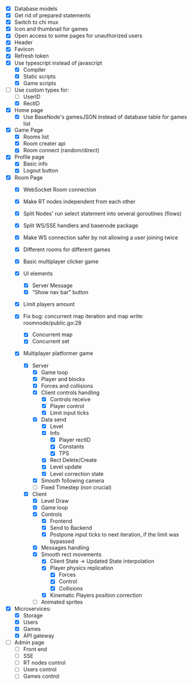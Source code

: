 - [X] Database models
- [X] Get rid of prepared statements
- [X] Switch to chi mux
- [X] Icon and thumbnail for games
- [X] Open access to some pages for unauthorized users
- [X] Header
- [X] Favicon
- [X] Refresh token
- [X] Use typescript instead of javascript
    - [X] Compiler
    - [X] Static scripts
    - [X] Game scripts
    
- [ ] Use custom types for:
    - [ ] UserID
    - [X] RectID

- [X] Home page
    - [X] Use BaseNode's gamesJSON instead of database table for games list

- [X] Game Page
    - [X] Rooms list
    - [X] Room creater api
    - [X] Room connect (random/direct)

- [X] Profile page
    - [X] Basic info
    - [X] Logout button

- [X] Room Page
    - [X] WebSocket Room connection
    - [X] Make RT nodes independent from each other
    - [X] Split Nodes' run select statement into several goroutines (flows)
    - [X] Split WS/SSE handlers and basenode package
    - [X] Make WS connection safer by not allowing a user joining twice
    - [X] Different rooms for different games
    - [X] Basic multiplayer clicker game
    - [X] UI elements
        - [X] Server Message
        - [X] "Show nav bar" button
    - [X] Limit players amount

    - [X] Fix bug: concurrent map iteration and map write: roomnode/public.go:28
        - [X] Concurrent map
        - [X] Concurrent set

    - [X] Multiplayer platformer game
        - [X] Server
            - [X] Game loop
            - [X] Player and blocks
            - [X] Forces and collisions
            - [X] Client controls handling
                - [X] Controls receive
                - [X] Player control
                - [X] Limit input ticks
            - [X] Data send
                - [X] Level
                - [X] Info
                    - [X] Player rectID
                    - [X] Constants
                    - [X] TPS
                - [X] Rect Delete/Create
                - [X] Level update
                - [X] Level correction state
            - [X] Smooth following camera
            - [ ] Fixed Timestep (non crucial)

        - [X] Client
            - [X] Level Draw
            - [X] Game loop
            - [X] Controls
                - [X] Frontend
                - [X] Send to Backend
                - [X] Postpone input ticks to next iteration, if the limit was bypassed
            - [X] Messages handling
            - [X] Smooth rect movements
                - [X] Client State -> Updated State interpolation
                - [X] Player physics replication
                    - [X] Forces
                    - [X] Control
                    - [X] Collisions
                - [X] Kinematic Players position correction
            - [ ] Animated sprites

- [X] Microservices:
    - [X] Storage
    - [X] Users
    - [X] Games
    - [X] API gateway

- [ ] Admin page
    - [ ] Front end
    - [ ] SSE
    - [ ] RT nodes control
    - [ ] Users control
    - [ ] Games control